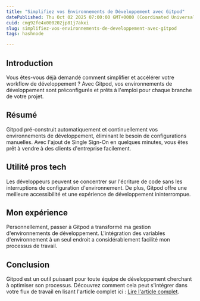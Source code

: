 ```yaml
---
title: "Simplifiez vos Environnements de Développement avec Gitpod"
datePublished: Thu Oct 02 2025 07:00:00 GMT+0000 (Coordinated Universal Time)
cuid: cmg92fe4x000202jp81j7akxi
slug: simplifiez-vos-environnements-de-developpement-avec-gitpod
tags: hashnode

---
```


## Introduction

Vous êtes-vous déjà demandé comment simplifier et accélérer votre workflow de développement ? Avec Gitpod, vos environnements de développement sont préconfigurés et prêts à l'emploi pour chaque branche de votre projet.

## Résumé

Gitpod pré-construit automatiquement et continuellement vos environnements de développement, éliminant le besoin de configurations manuelles. Avec l'ajout de Single Sign-On en quelques minutes, vous êtes prêt à vendre à des clients d'entreprise facilement.

## Utilité pros tech

Les développeurs peuvent se concentrer sur l'écriture de code sans les interruptions de configuration d'environnement. De plus, Gitpod offre une meilleure accessibilité et une expérience de développement ininterrompue.

## Mon expérience

Personnellement, passer à Gitpod a transformé ma gestion d'environnements de développement. L'intégration des variables d'environnement à un seul endroit a considérablement facilité mon processus de travail.

## Conclusion

Gitpod est un outil puissant pour toute équipe de développement cherchant à optimiser son processus. Découvrez comment cela peut s'intégrer dans votre flux de travail en lisant l'article complet ici : [Lire l'article complet](https://api.daily.dev/r/7rXMgTo1Q).
